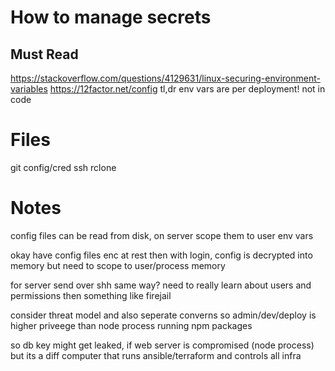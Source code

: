 # How to manage secrets

## Must Read
https://stackoverflow.com/questions/4129631/linux-securing-environment-variables
https://12factor.net/config tl,dr env vars are per deployment! not in code

# Files
git config/cred
ssh
rclone

# Notes
config files can be read from disk, on server scope them to user
env vars

okay have config files enc at rest then with login,
config is decrypted into memory
but need to scope to user/process memory

for server send over shh same way?
need to really learn about users and permissions
then something like firejail

consider threat model and also seperate converns
so admin/dev/deploy is higher priveege
than node process running npm packages

so db key might get leaked, if web server is compromised (node process)
but its a diff computer that runs ansible/terraform and controls all infra




